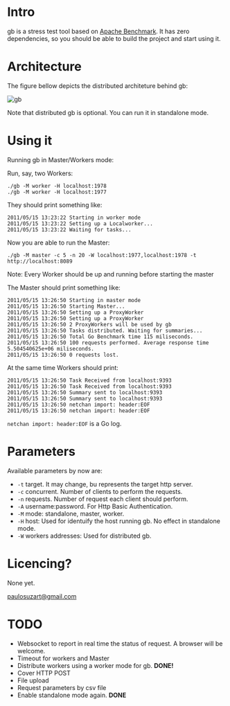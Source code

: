 Intro
=====

gb is a stress test tool based on [Apache Benchmark](http://httpd.apache.org/docs/2.0/programs/ab.html "ab"). It has zero dependencies, so you should be able to build the project and start using it.

Architecture
============

The figure bellow depicts the distributed architeture behind gb:

![gb](http://github.com/paulosuzart/gb/raw/master/arch.jpg)

Note that distributed gb is optional. You can run it in standalone mode.

Using it
========
Running gb in Master/Workers mode:

Run, say, two Workers:

    ./gb -M worker -H localhost:1978 
    ./gb -M worker -H localhost:1977

They should print something like:

    2011/05/15 13:23:22 Starting in worker mode
    2011/05/15 13:23:22 Setting up a Localworker...
    2011/05/15 13:23:22 Waiting for tasks...

Now you are able to run the Master:

    ./gb -M master -c 5 -n 20 -W localhost:1977,localhost:1978 -t http://localhost:8089

Note: Every Worker should be up and running before starting the master

The Master should print something like:

    2011/05/15 13:26:50 Starting in master mode
    2011/05/15 13:26:50 Starting Master...
    2011/05/15 13:26:50 Setting up a ProxyWorker
    2011/05/15 13:26:50 Setting up a ProxyWorker
    2011/05/15 13:26:50 2 ProxyWorkers will be used by gb
    2011/05/15 13:26:50 Tasks distributed. Waiting for summaries...
    2011/05/15 13:26:50 Total Go Benchmark time 115 miliseconds.
    2011/05/15 13:26:50 100 requests performed. Average response time 5.504540625e+06 miliseconds.
    2011/05/15 13:26:50 0 requests lost.

At the same time Workers should print:

    2011/05/15 13:26:50 Task Received from localhost:9393
    2011/05/15 13:26:50 Task Received from localhost:9393
    2011/05/15 13:26:50 Summary sent to localhost:9393
    2011/05/15 13:26:50 Summary sent to localhost:9393
    2011/05/15 13:26:50 netchan import: header:EOF
    2011/05/15 13:26:50 netchan import: header:EOF

`netchan import: header:EOF` is a Go log.   

Parameters
==========

Available parameters by now are:

 *   `-t` target. It may change, bu represents the target http server.
 *   `-c` concurrent. Number of clients to perform the requests.
 *   `-n` requests. Number of request each client should perform.
 *   `-A` username:password. For Http Basic Authentication.
 *   `-M` mode: standalone, master, worker.
 *   `-H` host: Used for identuify the host running gb. No effect in standalone mode.
 *   `-W` workers addresses: Used for distributed gb. 

Licencing?
==========
None yet.

<paulosuzart@gmail.com>

TODO
====
 *   Websocket to report in real time the status of request. A browser will be
welcome.
 *   Timeout for workers and Master
 *   Distribute workers using a worker mode for gb. **DONE!**
 *   Cover HTTP POST
 *   File upload
 *   Request parameters by csv file
 *   Enable standalone mode again. **DONE**

